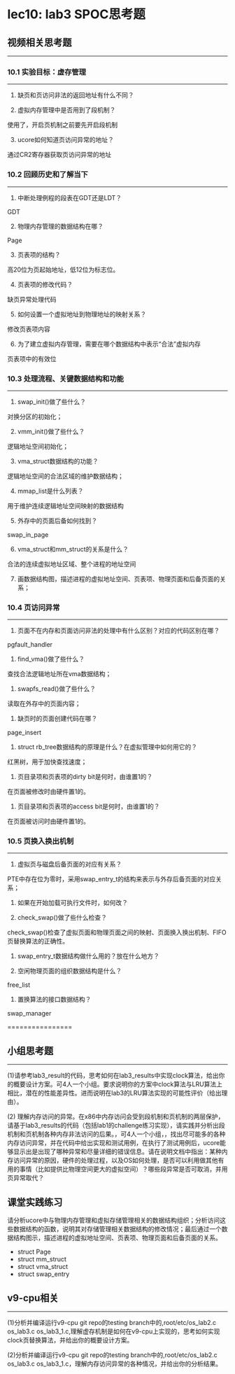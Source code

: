 # lec10: lab3 SPOC思考题

## 视频相关思考题
---
### 10.1 实验目标：虚存管理
---

1. 缺页和页访问非法的返回地址有什么不同？

2. 虚拟内存管理中是否用到了段机制？

使用了，开启页机制之前要先开启段机制

3. ucore如何知道页访问异常的地址？

通过CR2寄存器获取页访问异常的地址

### 10.2 回顾历史和了解当下
---

1. 中断处理例程的段表在GDT还是LDT？

GDT

2. 物理内存管理的数据结构在哪？

Page

3. 页表项的结构？

高20位为页起始地址，低12位为标志位。

4. 页表项的修改代码？

缺页异常处理代码
 
5. 如何设置一个虚拟地址到物理地址的映射关系？

修改页表项内容
 
6. 为了建立虚拟内存管理，需要在哪个数据结构中表示“合法”虚拟内存

页表项中的有效位
 
### 10.3 处理流程、关键数据结构和功能
---

1. swap_init()做了些什么？

对换分区的初始化；

2. vmm_init()做了些什么？

逻辑地址空间初始化；

3. vma_struct数据结构的功能？

逻辑地址空间的合法区域的维护数据结构；

4. mmap_list是什么列表？

用于维护连续逻辑地址空间映射的数据结构

5. 外存中的页面后备如何找到？

swap_in_page

6. vma_struct和mm_struct的关系是什么？

合法的连续虚拟地址区域、整个进程的地址空间

7. 画数据结构图，描述进程的虚拟地址空间、页表项、物理页面和后备页面的关系；



### 10.4 页访问异常
---

1. 页面不在内存和页面访问非法的处理中有什么区别？对应的代码区别在哪？

pgfault_handler

1. find_vma()做了些什么？

查找合法逻辑地址所在vma数据结构；
 
1. swapfs_read()做了些什么？

读取在外存中的页面内容；
 
1. 缺页时的页面创建代码在哪？

page_insert
 
1. struct rb_tree数据结构的原理是什么？在虚拟管理中如何用它的？

红黑树，用于加快查找速度；
 
1. 页目录项和页表项的dirty bit是何时，由谁置1的？

在页面被修改时由硬件置1的。
 
1. 页目录项和页表项的access bit是何时，由谁置1的？

在页面被访问时由硬件置1的。

### 10.5 页换入换出机制
---

1. 虚拟页与磁盘后备页面的对应有关系？

PTE中存在位为零时，采用swap_entry_t的结构来表示与外存后备页面的对应关系；
 
1. 如果在开始加载可执行文件时，如何改？


 
1. check_swap()做了些什么检查？

check_swap()检查了虚拟页面和物理页面之间的映射、页面换入换出机制、FIFO页替换算法的正确性。
 
1. swap_entry_t数据结构做什么用的？放在什么地方？


 
1. 空闲物理页面的组织数据结构是什么？

free_list
 
1. 置换算法的接口数据结构？

swap_manager

================


## 小组思考题
---
(1)请参考lab3_result的代码，思考如何在lab3_results中实现clock算法，给出你的概要设计方案。可4人一个小组。要求说明你的方案中clock算法与LRU算法上相比，潜在的性能差异性。进而说明在lab3的LRU算法实现的可能性评价（给出理由）。

(2) 理解内存访问的异常。在x86中内存访问会受到段机制和页机制的两层保护，请基于lab3_results的代码（包括lab1的challenge练习实现），请实践并分析出段机制和页机制各种内存非法访问的后果。，可4人一个小组，，找出尽可能多的各种内存访问异常，并在代码中给出实现和测试用例，在执行了测试用例后，ucore能够显示出是出现了哪种异常和尽量详细的错误信息。请在说明文档中指出：某种内存访问异常的原因，硬件的处理过程，以及OS如何处理，是否可以利用做其他有用的事情（比如提供比物理空间更大的虚拟空间）？哪些段异常是否可取消，并用页异常取代？

## 课堂实践练习

请分析ucore中与物理内存管理和虚拟存储管理相关的数据结构组织；分析访问这些数据结构的函数，说明其对存储管理相关数据结构的修改情况；最后通过一个数据结构图示，描述进程的虚拟地址空间、页表项、物理页面和后备页面的关系。

 * struct Page
 * struct mm_struct
 * struct vma_struct
 * struct swap_entry

## v9-cpu相关
---
(1)分析并编译运行v9-cpu git repo的testing branch中的,root/etc/os_lab2.c os_lab3.c os_lab3_1.c,理解虚存机制是如何在v9-cpu上实现的，思考如何实现clock页替换算法，并给出你的概要设计方案。

(2)分析并编译运行v9-cpu git repo的testing branch中的,root/etc/os_lab2.c os_lab3.c os_lab3_1.c，理解内存访问异常的各种情况，并给出你的分析结果。

